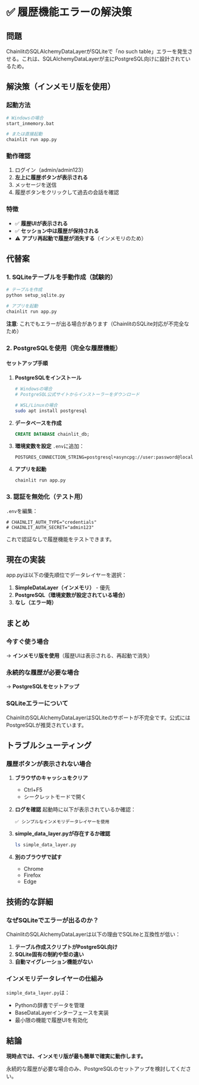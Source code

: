 # ✅ 履歴機能エラーの解決策

## 問題
ChainlitのSQLAlchemyDataLayerがSQLiteで「no such table」エラーを発生させる。これは、SQLAlchemyDataLayerが主にPostgreSQL向けに設計されているため。

## 解決策（インメモリ版を使用）

### 起動方法

```bash
# Windowsの場合
start_inmemory.bat

# または直接起動
chainlit run app.py
```

### 動作確認
1. ログイン（admin/admin123）
2. **左上に履歴ボタンが表示される**
3. メッセージを送信
4. 履歴ボタンをクリックして過去の会話を確認

### 特徴
- ✅ **履歴UIが表示される**
- ✅ **セッション中は履歴が保持される**
- ⚠️ **アプリ再起動で履歴が消失する**（インメモリのため）

## 代替案

### 1. SQLiteテーブルを手動作成（試験的）

```bash
# テーブルを作成
python setup_sqlite.py

# アプリを起動
chainlit run app.py
```

**注意**: これでもエラーが出る場合があります（ChainlitのSQLite対応が不完全なため）

### 2. PostgreSQLを使用（完全な履歴機能）

#### セットアップ手順

1. **PostgreSQLをインストール**
   ```bash
   # Windowsの場合
   # PostgreSQL公式サイトからインストーラーをダウンロード
   
   # WSL/Linuxの場合
   sudo apt install postgresql
   ```

2. **データベースを作成**
   ```sql
   CREATE DATABASE chainlit_db;
   ```

3. **環境変数を設定**
   `.env`に追加：
   ```env
   POSTGRES_CONNECTION_STRING=postgresql+asyncpg://user:password@localhost/chainlit_db
   ```

4. **アプリを起動**
   ```bash
   chainlit run app.py
   ```

### 3. 認証を無効化（テスト用）

`.env`を編集：
```env
# CHAINLIT_AUTH_TYPE="credentials"
# CHAINLIT_AUTH_SECRET="admin123"
```

これで認証なしで履歴機能をテストできます。

## 現在の実装

app.pyは以下の優先順位でデータレイヤーを選択：

1. **SimpleDataLayer（インメモリ）** - 優先
2. **PostgreSQL（環境変数が設定されている場合）**
3. **なし（エラー時）**

## まとめ

### 今すぐ使う場合
→ **インメモリ版を使用**（履歴UIは表示される、再起動で消失）

### 永続的な履歴が必要な場合
→ **PostgreSQLをセットアップ**

### SQLiteエラーについて
ChainlitのSQLAlchemyDataLayerはSQLiteのサポートが不完全です。公式にはPostgreSQLが推奨されています。

## トラブルシューティング

### 履歴ボタンが表示されない場合

1. **ブラウザのキャッシュをクリア**
   - Ctrl+F5
   - シークレットモードで開く

2. **ログを確認**
   起動時に以下が表示されているか確認：
   ```
   ✅ シンプルなインメモリデータレイヤーを使用
   ```

3. **simple_data_layer.pyが存在するか確認**
   ```bash
   ls simple_data_layer.py
   ```

4. **別のブラウザで試す**
   - Chrome
   - Firefox
   - Edge

## 技術的な詳細

### なぜSQLiteでエラーが出るのか？

ChainlitのSQLAlchemyDataLayerは以下の理由でSQLiteと互換性が低い：

1. **テーブル作成スクリプトがPostgreSQL向け**
2. **SQLite固有の制約や型の違い**
3. **自動マイグレーション機能がない**

### インメモリデータレイヤーの仕組み

`simple_data_layer.py`は：
- Pythonの辞書でデータを管理
- BaseDataLayerインターフェースを実装
- 最小限の機能で履歴UIを有効化

## 結論

**現時点では、インメモリ版が最も簡単で確実に動作します。**

永続的な履歴が必要な場合のみ、PostgreSQLのセットアップを検討してください。
